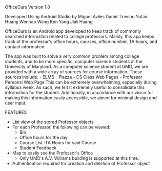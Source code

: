 OfficeOurs Version 1.0

Developed Using Android Studio
by
Miguel Aviles
Daniel Trevino
Yufan Huang
Wenhao Wang
Ken Yang
Jiali Huang

OfficeOurs is an Android app developed to keep track of commonly searched
information related to college professors. Mainly, this app keeps track of the
professor's office hours, courses, office number, TA hours, and contact
information.

The app was built to solve a very common problem among college students, and
to be more specific, computer science students at the University of Maryland. As
a computer science student at UMD, we are provided with a wide array of sources
for course information. These sources include:
        - ELMS
        - Piazza
        - CS Class Web Pages
        - Professor Personal Web Page
This can be extremely overwhelming, especially during syllabus week.
As such, we felt it extremely useful to consolidate this information for the
student. Additionally, in accordance with our vision for making this information
easily accessible, we aimed for minimal design and user input.

FEATURES
- List view of the stored Professor objects
- For each Professor, the following can be viewed:
    - Bio
    - Office hours for the day
    - Course List
        -TA Hours for said Course
    - Student Feedback
- Map to easily see the Professor's Office
    - Only UMD's A.V. Williams building is supported at this time.
- Authentication required for creation and deletion of Professor object
